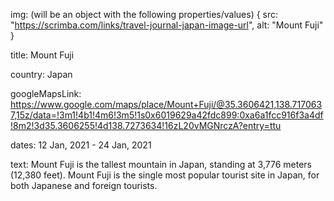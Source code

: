 img: (will be an object with the following properties/values)
{
src: "https://scrimba.com/links/travel-journal-japan-image-url",
alt: "Mount Fuji"
}

title:
Mount Fuji

country:
Japan

googleMapsLink:
https://www.google.com/maps/place/Mount+Fuji/@35.3606421,138.7170637,15z/data=!3m1!4b1!4m6!3m5!1s0x6019629a42fdc899:0xa6a1fcc916f3a4df!8m2!3d35.3606255!4d138.7273634!16zL20vMGNrczA?entry=ttu

dates:
12 Jan, 2021 - 24 Jan, 2021

text:
Mount Fuji is the tallest mountain in Japan, standing at 3,776 meters (12,380 feet). Mount Fuji is the single most popular tourist site in Japan, for both Japanese and foreign tourists.
